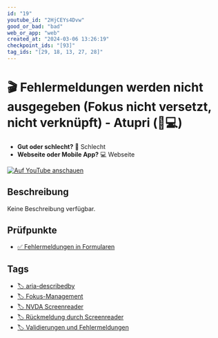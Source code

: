 ```yaml
---
id: "19"
youtube_id: "2HjCEYs4Dvw"
good_or_bad: "bad"
web_or_app: "web"
created_at: "2024-03-06 13:26:19"
checkpoint_ids: "[93]"
tag_ids: "[29, 18, 13, 27, 28]"
---
```


# 🎬 Fehlermeldungen werden nicht ausgegeben (Fokus nicht versetzt, nicht verknüpft) - Atupri (🚨💻)

- **Gut oder schlecht?** 🚨 Schlecht
- **Webseite oder Mobile App?** 💻 Webseite

[![Auf YouTube anschauen](https://img.youtube.com/vi/2HjCEYs4Dvw/sddefault.jpg)](https://youtu.be/2HjCEYs4Dvw)

## Beschreibung

Keine Beschreibung verfügbar.

## Prüfpunkte

- [✅ Fehlermeldungen in Formularen](/de/wcag/3.3.1-fehlerkennzeichnung/fehlermeldungen-in-formularen)

## Tags

- [🏷️ aria-describedby](/de/tags/aria-describedby)
- [🏷️ Fokus-Management](/de/tags/fokus-management)
- [🏷️ NVDA Screenreader](/de/tags/nvda-screenreader)
- [🏷️ Rückmeldung durch Screenreader](/de/tags/rueckmeldung-durch-screenreader)
- [🏷️ Validierungen und Fehlermeldungen](/de/tags/validierungen-und-fehlermeldungen)
